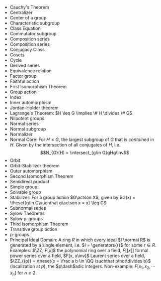- Cauchy's Theorem
- Centralizer
- Center of a group
- Characteristic subgroup
- Class Equation
- Commutator subgroup
- Composition series
- Composition series
- Conjugacy Class
- Cosets
- Cycle
- Derived series
- Equivalence relation
- Factor group
- Faithful action
- First Isomorphism Theorem
- Group action
- Index
- Inner automorphism
- Jordan-Holder theorem
- Lagrange's Theorem: $H \leq G \implies \# H \divides \# G$
- Nilpotent groups
- Normal series
- Normal subgroup
- Normalizer
- Normal Core: For $H \leq G$, the largest subgroup of $G$ that is *contained* in $H$. Given by the intersection of all conjugates of $H$, i.e. $$N_{G}(H) = \intersect_{g\in G}gHg\inv$$
- Orbit
- Orbit-Stabilizer theorem
- Outer automorphism
- Second Isomorphism Theorem
- Semidirect product
- Simple group:
- Solvable group
- Stabilizer: For a group action $G\actson X$, given by $G(x) = \theset{g\in G\suchthat g\actson x = x} \leq G$
- Subnormal series
- Sylow Theorems
- Sylow p-groups
- Third Isomorphism Theorem
- Transitive group action
- p-groups
- Principal Ideal Domain: A ring $R$ in which every ideal $I \normal R$ is generated by a single element, i.e. $I = \generators{r}$ for some $r\in R$. Examples: $\ZZ, F[x]$ the polynomial ring over a field, $F[[x]]$ formal power series over a field, $F[x, x\inv]$ Laurent series over a field, $\ZZ_{(p)} = \theset{x = \frac a b \in \QQ \suchthat p\not\divides b}$ (localization at $p$), the $p\dash$adic integers. Non-example: $F[x_1, x_2, \cdots x_n]$ for $n\geq 2$.
